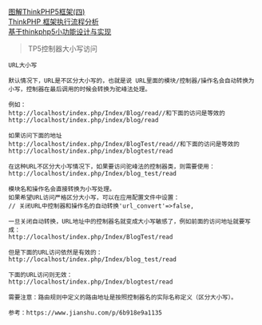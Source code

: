 [图解ThinkPHP5框架(四)](https://www.php.cn/faq/362542.html)  
[ThinkPHP 框架执行流程分析](https://www.thinkphp.cn/topic/35803.html)  
[基于thinkphp5小功能设计与实现](https://www.kancloud.cn/zhiqiang/helper/247201)  

> TP5控制器大小写访问
``` 
URL大小写

默认情况下，URL是不区分大小写的，也就是说 URL里面的模块/控制器/操作名会自动转换为小写，控制器在最后调用的时候会转换为驼峰法处理。

例如：
http://localhost/index.php/Index/Blog/read//和下面的访问是等效的http://localhost/index.php/index/blog/read

如果访问下面的地址
http://localhost/index.php/Index/BlogTest/read//和下面的访问是等效的http://localhost/index.php/index/blogtest/read

在这种URL不区分大小写情况下，如果要访问驼峰法的控制器类，则需要使用：
http://localhost/index.php/Index/blog_test/read

模块名和操作名会直接转换为小写处理。
如果希望URL访问严格区分大小写，可以在应用配置文件中设置：
// 关闭URL中控制器和操作名的自动转换'url_convert'=>false,

一旦关闭自动转换，URL地址中的控制器名就变成大小写敏感了，例如前面的访问地址就要写成：
http://localhost/index.php/Index/BlogTest/read

但是下面的URL访问依然是有效的：
http://localhost/index.php/Index/blog_test/read

下面的URL访问则无效：
http://localhost/index.php/Index/blogtest/read

需要注意：路由规则中定义的路由地址是按照控制器名的实际名称定义（区分大小写）。

参考：https://www.jianshu.com/p/6b918e9a1135
```
